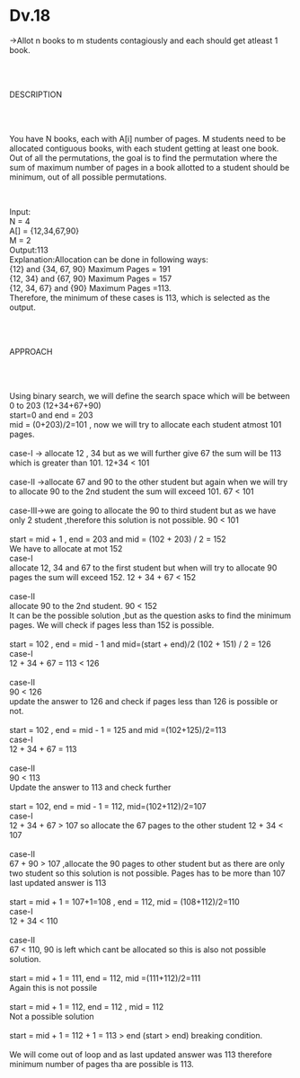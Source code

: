 # Dv.18
<p>->Allot n books to m students contagiously and each should get atleast 1 book.</p>
<br>
<br>
<p>DESCRIPTION</p>
<br><br>
<p>You have N books, each with A[i] number of pages. M students need to be allocated contiguous books, with each student getting at least one book.
Out of all the permutations, the goal is to find the permutation where the sum of maximum number of pages in a book allotted to a student should be minimum, out of all possible permutations.
</p>
<br>
<p>
Input:
<br>
N = 4
<br>
A[] = {12,34,67,90}
<br>
M = 2
<br>
Output:113
<br>
Explanation:Allocation can be done in 
following ways:
<br>
{12} and {34, 67, 90} Maximum Pages = 191
<br>
{12, 34} and {67, 90} Maximum Pages = 157
<br>
{12, 34, 67} and {90} Maximum Pages =113.
<br>
Therefore, the minimum of these cases is 113,
which is selected as the output.
<br>
</p>
<br><br>
<p>APPROACH</p>
<br><br>
<p>Using binary search, we will define the search space which will be between 0 to 203 (12+34+67+90)
<br> 
start=0 and end = 203
<br>
mid = (0+203)/2=101 , now we will try to allocate each student atmost 101 pages.
<br><br>
case-I -> allocate 12 , 34 but as we will further give 67 the sum will be 113 which is greater than 101. 12+34 < 101
<br><br>
case-II ->allocate 67 and 90 to the other student but again when we will try to allocate 90 to the 2nd student the sum will exceed 101. 67 < 101
<br><br>
case-III->we are going to allocate the 90 to third student but as we have only 2 student ,therefore this solution is not possible. 90 < 101
<br><br>
start = mid + 1 ,
end = 203 and 
mid = (102 + 203) / 2 = 152
<br>
We have to allocate at mot  152
<br>
case-I
<br>
 allocate 12, 34 and 67 to the first student but when will try to allocate 90 pages the sum will exceed 152. 12 + 34 + 67 < 152
<br><br>
case-II
<br>
allocate 90 to the 2nd student. 90 < 152
<br>
It can be the possible solution ,but as the question asks to find the minimum pages. We will check if pages less than 152 is possible.
<br><br>
start = 102 , end = mid - 1 and mid=(start + end)/2
(102 + 151) / 2 = 126 
<br>
case-I
<br>12 + 34 + 67 = 113 < 126
<br><br>
case-II
<br>
90 < 126
<br>
update the answer to 126 and check if pages less than 126 is possible or not.
<br><br>
start = 102 , end = mid - 1 = 125 and mid =(102+125)/2=113
<br>
case-I
<br>
12 + 34 + 67 = 113
<br><br>
case-II
<br>
 90 < 113
<br>
Update the answer to 113 and check further
<br><br>
start = 102, end = mid - 1 = 112, mid=(102+112)/2=107
<br>
case-I
<br>
12 + 34 + 67 > 107 so allocate the 67 pages to the other student 12 + 34 < 107
<br><br>
case-II
<br>
67 + 90 > 107 ,allocate the 90 pages to other student but as there are only two student so this solution is not possible. Pages has to be more than 107
<br> 
last updated answer is 113
<br><br>
start = mid + 1 = 107+1=108 , end = 112, mid = (108+112)/2=110
<br>
case-I
<br>
12 + 34 < 110
<br><br>
case-II
<br>
67 < 110, 90 is left which cant be allocated so this is also not possible solution.
<br><br>
start = mid + 1 = 111, end = 112, mid =(111+112)/2=111
<br>
Again this is not possile
<br><br>
start = mid + 1 = 112, end = 112 , mid = 112
<br>
Not a possible solution
<br><br>
start = mid + 1 = 112 + 1 = 113 > end (start > end) breaking condition.
<br><br>
We will come out of loop and as last updated answer was 113 therefore minimum number of pages tha are possible is 113.
</p>
